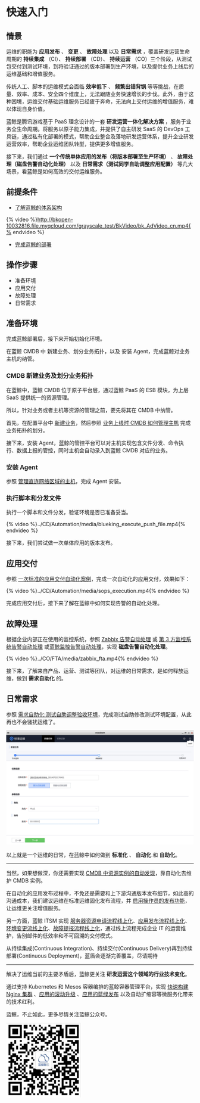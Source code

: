# 快速入门

## 情景

运维的职能为 **应用发布** 、 **变更** 、 **故障处理** 以及 **日常需求** ，覆盖研发运营生命周期的 **持续集成** （CI）、 **持续部署** （CD）、 **持续运营** （CO）三个阶段，从测试包交付到测试环境，到将验证通过的版本部署到生产环境，以及提供业务上线后的运维基础和增值服务。

传统人工、脚本的运维模式会面临 **效率低下** 、 **频繁出错背锅** 等等挑战，在质量、效率、成本、安全四个维度上，无法跟随业务快速增长的步伐。此外，由于这种困境，运维交付基础运维服务已经疲于奔命，无法向上交付运维的增值服务，难以体现自身价值。

蓝鲸是腾讯游戏基于 PaaS 理念设计的一套 **研发运营一体化解决方案** ，服务于业务全生命周期。将服务以原子能力集成，并提供了自主研发 SaaS 的 DevOps 工具链，通过私有化部署的模式，帮助企业整合及落地研发运营体系，提升企业研发运营效率，帮助企业运维团队转型，提供更多增值服务。

接下来，我们通过 **一个传统单体应用的发布（将版本部署至生产环境）** 、 **故障处理（磁盘告警自动化处理）** 以及 **日常需求（测试同学自助调整应用配置）** 等几大场景，看蓝鲸是如何高效的交付运维服务。

## 前提条件

- [了解蓝鲸的体系架构](5.1/蓝鲸体系/品牌简介/intro.md)

{% video %}http://bkopen-10032816.file.myqcloud.com/grayscale_test/BkVideo/bk_AdVideo_cn.mp4{% endvideo %}

- [完成蓝鲸的部署](5.1/部署维护/README.md)

## 操作步骤

- 准备环境
- 应用交付
- 故障处理
- 日常需求

## 准备环境
完成蓝鲸部署后，接下来开始初始化环境。

在蓝鲸 CMDB 中 新建业务、划分业务拓扑，以及 安装 Agent，完成蓝鲸对业务主机的纳管。

### CMDB 新建业务及划分业务拓扑
在蓝鲸中，蓝鲸 CMDB 位于原子平台层，通过蓝鲸 PaaS 的 ESB 模块，为上层 SaaS 提供统一的资源管理。

所以，针对业务或者主机等资源的管理之前，要先将其在 CMDB 中纳管。

首先，在配置平台中 [新建业务](5.1/配置平台/快速入门/case1.md)，然后参照 [业务上线时 CMDB 如何管理主机](5.1/bk_solutions/CD/CMDB/CMDB_management_hosts.md) 完成业务拓扑的划分。

接下来，安装 Agent，蓝鲸的管控平台可以对主机实现包含文件分发、命令执行、数据上报的管控，同时主机会自动录入到蓝鲸 CMDB 对应的业务。

### 安装 Agent

参照 [管理直连网络区域的主机](5.1/bk_solutions/CD/Automation/Hybrid_cloud_management.md)，完成 Agent 安装。

### 执行脚本和分发文件

执行一个脚本和文件分发，验证环境是否已准备妥当。

{% video %}../CD/Automation/media/blueking_execute_push_file.mp4{% endvideo %}


接下来，我们尝试做一次单体应用的版本发布。

## 应用交付

参照 [一次标准的应用交付自动化案例](5.1/bk_solutions/CD/Automation/application_deployment.md)，完成一次自动化的应用交付，效果如下：

{% video %}../CD/Automation/media/sops_execution.mp4{% endvideo %}

完成应用交付后，接下来了解在蓝鲸中如何实现告警的自动化处理。

## 故障处理

根据企业内部正在使用的监控系统，参照 [Zabbix 告警自动处理](5.1/bk_solutions/CO/FTA/Zabbix_Alarm_processing_automation.md) 或 [第 3 方监控系统告警自动处理](5.1/bk_solutions/CO/FTA/REST_API_PUSH_Alarm_processing_automation.md) 或[蓝鲸监控告警自动处理](5.1/bk_solutions/CO/FTA/Bkmonitor_Alarm_processing_automation.md)，实现 **磁盘告警自动化处理**。

{% video %}../CO/FTA/media/zabbix_fta.mp4{% endvideo %}

接下来，了解来自产品、运营、测试等团队，对运维的日常需求，是如何释放运维，做到 **需求自助化** 的。

## 日常需求

参照 [需求自助化:测试自助调整验收环境](5.1/bk_solutions/CD/Demand_self_service.md)，完成测试自助修改测试环境配置，从此再也不会骚扰运维了。

![-w1336](../CD/media/15638726755169.jpg)

以上就是一个运维的日常，在蓝鲸中如何做到 **标准化** 、 **自动化** 和 **自助化**。

---

当然，如果想做深，你还需要实现 [CMDB 中资源实例的自动发现](5.1/bk_solutions/CD/CMDB/CMDB_CI_auto_discovery_MySQL.md)，靠自动化去维护 CMDB 实例。

在自动化的应用发布过程中，不免还是需要和上下游沟通版本发布细节，如此高的沟通成本，我们建议运维在标准运维固化发布流程，并 [启用操作员的发布功能](5.1/bk_solutions/CD/Automation/ops_half_automation.md)，让运维更关注增值服务。

另一方面，蓝鲸 ITSM 实现 [服务器资源申请流程线上化](5.1/bk_solutions/CO/ITSM/Service_Request.md)、[应用发布流程线上化](5.1/bk_solutions/CO/ITSM/Release_Management.md)、[环境变更流线上化](5.1/bk_solutions/CO/ITSM/Change_Management.md)、[故障提报流程线上化](5.1/bk_solutions/CO/ITSM/Incident_Management.md)，通过线上流程完成企业 IT 的运营维护，告别邮件的低效率和不可回溯的交付模式。

从持续集成(Continuous Integration)、持续交付(Continuous Delivery)再到持续部署(Continuous Deployment)，蓝盾会逐渐完善覆盖，尽请期待

---

解决了运维当前的主要矛盾后，蓝鲸更关注 **研发运营这个领域的行业技术变化**。

通过支持 Kubernetes 和 Mesos 容器编排的蓝鲸容器管理平台，实现 [快速构建 Nginx 集群](5.1/bk_solutions/CD/BCS/Bcs_deploy_nginx_cluster.md) 、[应用的滚动升级](5.1/bk_solutions/CD/BCS/Bcs_app_Rolling_Update_Deployment.md) 、[应用的蓝绿发布](5.1/bk_solutions/CD/BCS/Bcs_blue_green_deployment.md) 以及自动扩缩容等微服务化带来的技术红利。

蓝鲸，不止如此，更多尽情关注蓝鲸公众号。


<img src="./media/15659324878049.jpg" height="200" width="200"/>
